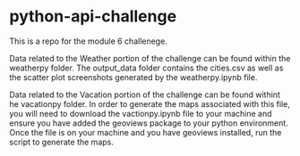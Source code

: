 # python-api-challenge
This is a repo for the module 6 challenege.

Data related to the Weather portion of the challenge can be found within the weatherpy folder. The output_data folder contains the cities.csv as well as the scatter plot screenshots generated by the weatherpy.ipynb file.

Data related to the Vacation portion of the challenge can be found withint he vacationpy folder. In order to generate the maps associated with this file, you will need to download the vactionpy.ipynb file to your machine and ensure you have added the geoviews package to your python environment. Once the file is on your machine and you have geoviews installed, run the script to generate the maps.